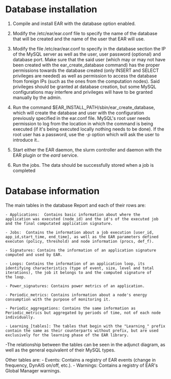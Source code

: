 # Database installation

1. Compile and install EAR with the database option enabled.

2. Modify the /etc/ear/ear.conf file to specify the name of the database that will be created and the name of the user that EAR will use.

3. Modify the file /etc/ear/ear.conf to specify in the database section the IP of the MySQL server as well as the user, user password (optional) and database port. Make sure that the said user (which may or may not have been created with the ear_create_database command) has the proper permissions towards the database created (only INSERT and SELECT privileges are needed) as well as permission to access the database from foreign IPs (such as the ones from the computation nodes). Said privileges should be granted at database creation, but some MySQL configurations may interfere and privileges will have to be granted manually by the admin.

4. Run the command $EAR_INSTALL_PATH/sbin/ear_create_database, which will create the database and user with the configuration previously specified in the ear.conf file. MySQL's root user needs permission to log from the location in which the command is being executed (if it's being executed locally nothing needs to be done). If the root user has a password, use the _-p_ option which will ask the user to introduce it..

5. Start either the EAR daemon, the slurm controller and daemon with the EAR plugin or the _eard_ service.

6. Run the jobs. The data should be successfully stored when a job is completed



# Database information

The main tables in the database Report and each of their rows are:

    - Applications:  Contains basic information about where the application was executed (node_id) and the id's of the executed job and the final computated application signature.

    - Jobs:  Contains the information about a job execution [user_id, app_id,start_time, end_time], as well as the EAR parameters defined executon (policy, threshold) and node information (procs, def_f). 

    - Signatures: Contains the information of an application signature computed and used by EAR.

    - Loops: Contains the information of an application loop, its identifying characteristics (type of event, size, level and total iterations), the job it belongs to and the computed signature of
    the loop.

    - Power_signatures: Contains power metrics of an application.
    
    - Periodic_metrics: Contains information about a node's energy consumption with the purpose of monitoring it.

    - Periodic_aggregations: Contains the same information as Periodic_metrics but aggregated by periods of time, not of each node individually.

    - Learning_[tables]: The tables that begin with the "Learning_" prefix contain the same as their counterparts without prefix, but are used exclusively for the learning phase of the EAR library.


-The relationship between the tables can be seen in the adjunct diagram, as 
 well as the general equivalent of their MySQL types.

Other tables are:
    - Events: Contains a registry of EAR events (change in frequency, DynAIS on/off, etc.).
    - Warnings: Contains a registry of EAR's Global Manager warnings.

